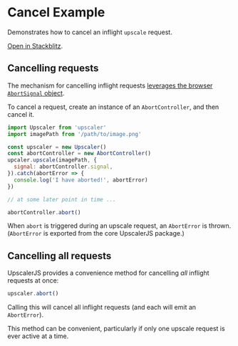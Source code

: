 # Cancel Example

Demonstrates how to cancel an inflight `upscale` request.

<a href="https://stackblitz.com/github/thekevinscott/upscalerjs/tree/main/examples/cancel?file=index.js&title=UpscalerJS: Cancel Example">Open in Stackblitz</a>.

## Cancelling requests

The mechanism for cancelling inflight requests [leverages the browser `AbortSignal` object](https://developer.mozilla.org/en-US/docs/Web/API/AbortSignal).

To cancel a request, create an instance of an `AbortController`, and then cancel it.

```javascript
import Upscaler from 'upscaler'
import imagePath from '/path/to/image.png'

const upscaler = new Upscaler()
const abortController = new AbortController()
upcaler.upscale(imagePath, {
  signal: abortController.signal,
}).catch(abortError => {
  console.log('I have aborted!', abortError)
})

// at some later point in time ...

abortController.abort()
```

When `abort` is triggered during an upscale request, an `AbortError` is thrown. (`AbortError` is exported from the core UpscalerJS package.)

## Cancelling all requests

UpscalerJS provides a convenience method for cancelling _all_ inflight requests at once:

```javascript
upscaler.abort()
```

Calling this will cancel all inflight requests (and each will emit an `AbortError`).

This method can be convenient, particularly if only one upscale request is ever active at a time.
